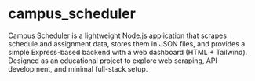 # campus_scheduler
Campus Scheduler is a lightweight Node.js application that scrapes schedule and assignment data, stores them in JSON files, and provides a simple Express-based backend with a web dashboard (HTML + Tailwind). Designed as an educational project to explore web scraping, API development, and minimal full-stack setup.
